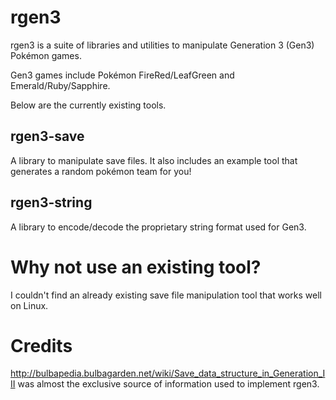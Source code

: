 # rgen3

rgen3 is a suite of libraries and utilities to manipulate Generation 3 (Gen3) Pokémon games.

Gen3 games include Pokémon FireRed/LeafGreen and Emerald/Ruby/Sapphire.

Below are the currently existing tools.

## rgen3-save

A library to manipulate save files. It also includes an example tool that generates a random
pokémon team for you!

## rgen3-string

A library to encode/decode the proprietary string format used for Gen3. 

# Why not use an existing tool?
I couldn't find an already existing save file manipulation tool that works well on Linux.

# Credits
http://bulbapedia.bulbagarden.net/wiki/Save_data_structure_in_Generation_III was almost the
exclusive source of information used to implement rgen3.
